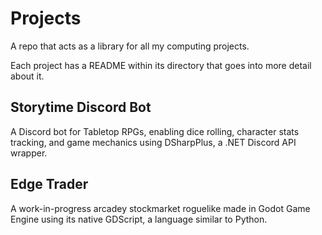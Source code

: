 # Projects
A repo that acts as a library for all my computing projects.

Each project has a README within its directory that goes into more detail about it.

## Storytime Discord Bot
A Discord bot for Tabletop RPGs, enabling dice rolling, character stats tracking, and game mechanics using DSharpPlus, a .NET Discord API wrapper.

## Edge Trader
A work-in-progress arcadey stockmarket roguelike made in Godot Game Engine using its native GDScript, a language similar to Python.
